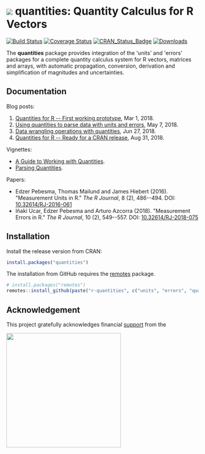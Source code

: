 # <img src="https://avatars1.githubusercontent.com/u/32303769?s=40&v=4"> quantities: Quantity Calculus for R Vectors

[![Build Status](https://travis-ci.org/r-quantities/quantities.svg?branch=master)](https://travis-ci.org/r-quantities/quantities) [![Coverage Status](https://codecov.io/gh/r-quantities/quantities/branch/master/graph/badge.svg)](https://codecov.io/gh/r-quantities/quantities) [![CRAN\_Status\_Badge](https://www.r-pkg.org/badges/version/quantities)](https://cran.r-project.org/package=quantities) [![Downloads](https://cranlogs.r-pkg.org/badges/quantities)](https://cran.r-project.org/package=quantities)

The **quantities** package provides integration of the 'units' and 'errors' packages for a complete quantity calculus system for R vectors, matrices and arrays, with automatic propagation, conversion, derivation and simplification of magnitudes and uncertainties.

## Documentation

Blog posts:

1. [Quantities for R -- First working prototype](https://www.r-spatial.org/r/2018/03/01/quantities-first-prototype.html), Mar 1, 2018.
2. [Using quantities to parse data with units and errors](https://www.r-spatial.org/r/2018/05/07/parsing-quantities.html), May 7, 2018.
3. [Data wrangling operations with quantities](https://www.r-spatial.org/r/2018/06/27/wrangling-quantities.html), Jun 27, 2018.
4. [Quantities for R -- Ready for a CRAN release](https://www.r-spatial.org/r/2018/08/31/quantities-final.html), Aug 31, 2018.

Vignettes:

- [A Guide to Working with Quantities](https://github.com/r-quantities/quantities/blob/master/vignettes/introduction.Rmd).
- [Parsing Quantities](https://github.com/r-quantities/quantities/blob/master/vignettes/parsing.Rmd).

Papers:

- Edzer Pebesma, Thomas Mailund and James Hiebert (2016). "Measurement Units in R." _The R Journal_, 8 (2), 486--494. DOI: [10.32614/RJ-2016-061](https://doi.org/10.32614/RJ-2016-061)
- Iñaki Ucar, Edzer Pebesma and Arturo Azcorra (2018). "Measurement Errors in R." _The R Journal_, 10 (2), 549--557. DOI: [10.32614/RJ-2018-075](https://doi.org/10.32614/RJ-2018-075)

## Installation

Install the release version from CRAN:

```r
install.packages("quantities")
```

The installation from GitHub requires the [remotes](https://cran.r-project.org/package=remotes) package.

```r
# install.packages("remotes")
remotes::install_github(paste("r-quantities", c("units", "errors", "quantities"), sep="/"))
```

## Acknowledgement

This project gratefully acknowledges financial [support](https://www.r-consortium.org/projects) from the

<a href="https://www.r-consortium.org/projects/awarded-projects">
<img src="http://pebesma.staff.ifgi.de/RConsortium_Horizontal_Pantone.png" width="300">
</a>

